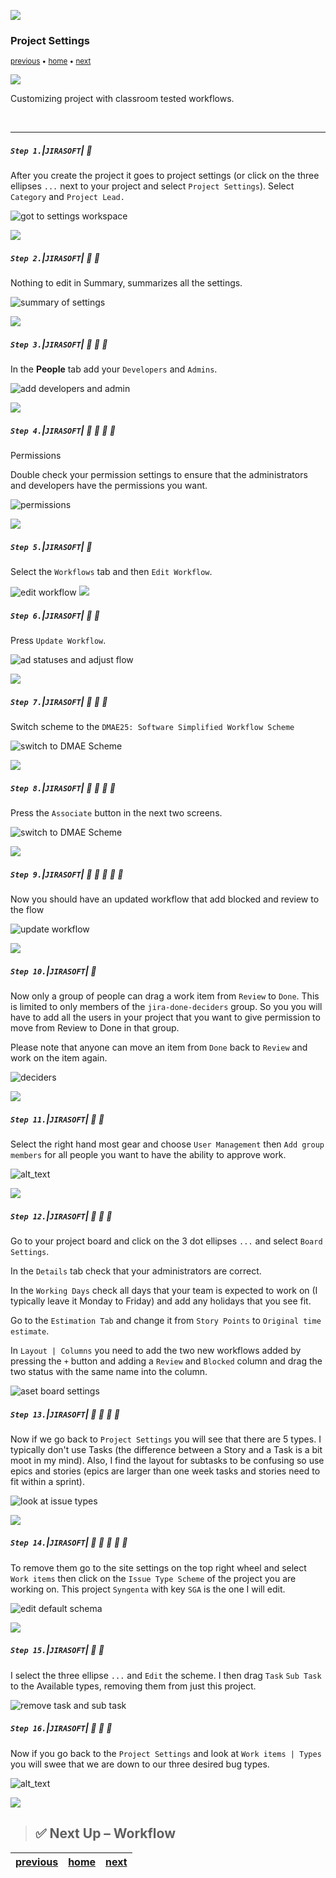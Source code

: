 ![](../images/line3.png)

### Project Settings

<sub>[previous](../new-project/README.md#user-content-create-new-project) • [home](../README.md#user-content-jira-software) • [next](../workflow/README.md#user-content-groups)</sub>

![](../images/line3.png)

Customizing project with classroom tested workflows.

<br>

---

##### `Step 1.`\|`JIRASOFT`| :small_blue_diamond:

After you create the project it goes to project settings (or click on the three ellipses `...` next to your project and select `Project Settings`). Select `Category` and `Project Lead.`

![got to settings workspace](images/ProjectSettingsDetails.png)

![](../images/line2.png)

##### `Step 2.`\|`JIRASOFT`| :small_blue_diamond: :small_blue_diamond: 

Nothing to edit in Summary, summarizes all the settings.

![summary of settings](images/Summary.png)

![](../images/line2.png)

##### `Step 3.`\|`JIRASOFT`| :small_blue_diamond: :small_blue_diamond: :small_blue_diamond:

In the **People** tab add your `Developers` and `Admins`.

![add developers and admin](images/AddDevsAdmins.png)



![](../images/line2.png)

##### `Step 4.`\|`JIRASOFT`| :small_blue_diamond: :small_blue_diamond: :small_blue_diamond: :small_blue_diamond:

Permissions

Double check your permission settings to ensure that the administrators and developers have the permissions you want.

![permissions](images/Permissions.png)

![](../images/line2.png)

##### `Step 5.`\|`JIRASOFT`| :small_orange_diamond:


Select the `Workflows` tab and then `Edit Workflow`. 

![edit workflow](images/copyWorkflow.png)
![](../images/line2.png)

##### `Step 6.`\|`JIRASOFT`| :small_orange_diamond: :small_blue_diamond:

Press `Update Workflow`.

![ad statuses and adjust flow](images/UpdateWorkflow.png)

![](../images/line2.png)

##### `Step 7.`\|`JIRASOFT`| :small_orange_diamond: :small_blue_diamond: :small_blue_diamond:

Switch scheme to the `DMAE25: Software Simplified Workflow Scheme`

![switch to DMAE Scheme](images/DMAEWorkflowScheme.png)

![](../images/line.png)


##### `Step 8.`\|`JIRASOFT`| :small_orange_diamond: :small_blue_diamond: :small_blue_diamond: :small_blue_diamond:

Press the `Associate` button in the next two screens.

![switch to DMAE Scheme](images/PressAssociate.png)


![](../images/line2.png)

##### `Step 9.`\|`JIRASOFT`| :small_orange_diamond: :small_blue_diamond: :small_blue_diamond: :small_blue_diamond: :small_blue_diamond:

Now you should have an updated workflow that add blocked and review to the flow

![update workflow](images/UpdatedWorkflow.png)

![](../images/line2.png)

##### `Step 10.`\|`JIRASOFT`| :large_blue_diamond:

Now only a group of people can drag a work item from `Review` to `Done`.  This is limited to only members of the `jira-done-deciders` group. So you you will have to add all the users in your project that you want to give permission to move from Review to Done in that group.

Please note that anyone can move an item from `Done` back to `Review` and work on the item again.

![deciders](images/Deciders.png)


![](../images/line2.png)

##### `Step 11.`\|`JIRASOFT`| :large_blue_diamond: :small_blue_diamond:

Select the right hand most gear and choose `User Management` then `Add group members` for all people you want to have the ability to approve work.  

![alt_text](images/UserManagement.png)

![](../images/line2.png)

##### `Step 12.`\|`JIRASOFT`| :large_blue_diamond: :small_blue_diamond: :small_blue_diamond:

Go to your project board and click on the 3 dot ellipses `...` and select `Board Settings`.

In the `Details` tab check that your administrators are correct.

In the `Working Days` check all days that your team is expected to work on (I typically leave it Monday to Friday) and add any holidays that you see fit.

Go to the `Estimation Tab` and change it from `Story Points` to `Original time estimate`.

In `Layout | Columns` you need to add the two new workflows added by pressing the `+` button and adding a `Review` and `Blocked` column and drag the two status with the same name into the column.

![aset board settings](images/BoardSettings.png)

##### `Step 13.`\|`JIRASOFT`| :large_blue_diamond: :small_blue_diamond: :small_blue_diamond:  :small_blue_diamond:

Now if we go back to `Project Settings` you will see that there are 5 types.  I typically don't use Tasks (the difference between a Story and a Task is a bit moot in my mind).  Also, I find the layout for subtasks to be confusing so use epics and stories (epics are larger than one week tasks and stories need to fit within a sprint).

![look at issue types](images/TooManyTypes.png)

![](../images/line2.png)

##### `Step 14.`\|`JIRASOFT`| :large_blue_diamond: :small_blue_diamond: :small_blue_diamond: :small_blue_diamond:  :small_blue_diamond:

To remove them go to the site settings on the top right wheel and select `Work items` then click on the `Issue Type Scheme` of the project you are working on.  This project `Syngenta` with key `SGA` is the one I will edit.

![edit default schema](images/EditDefaultSchema.png)

![](../images/line2.png)

##### `Step 15.`\|`JIRASOFT`| :large_blue_diamond: :small_orange_diamond:

I select the three ellipse `...` and `Edit` the scheme.  I then drag `Task` `Sub Task` to the Available types, removing them from just this project.

![remove task and sub task](images/RemoveTaskSubtask.png)

##### `Step 16.`\|`JIRASOFT`| :large_blue_diamond: :small_orange_diamond:   :small_blue_diamond:

Now if you go back to the `Project Settings` and look at `Work items | Types` you will swee that we are down to our three desired bug types.

![alt_text](images/TypeFixed.png)

![](../images/line.png)

> ## ✅ Next Up – Workflow

| [previous](../new-project/README.md#user-content-create-new-project)| [home](../README.md#user-content-jira-software) | [next](../workflow/README.md#user-content-groups)|
|---------------------------|---|---|
